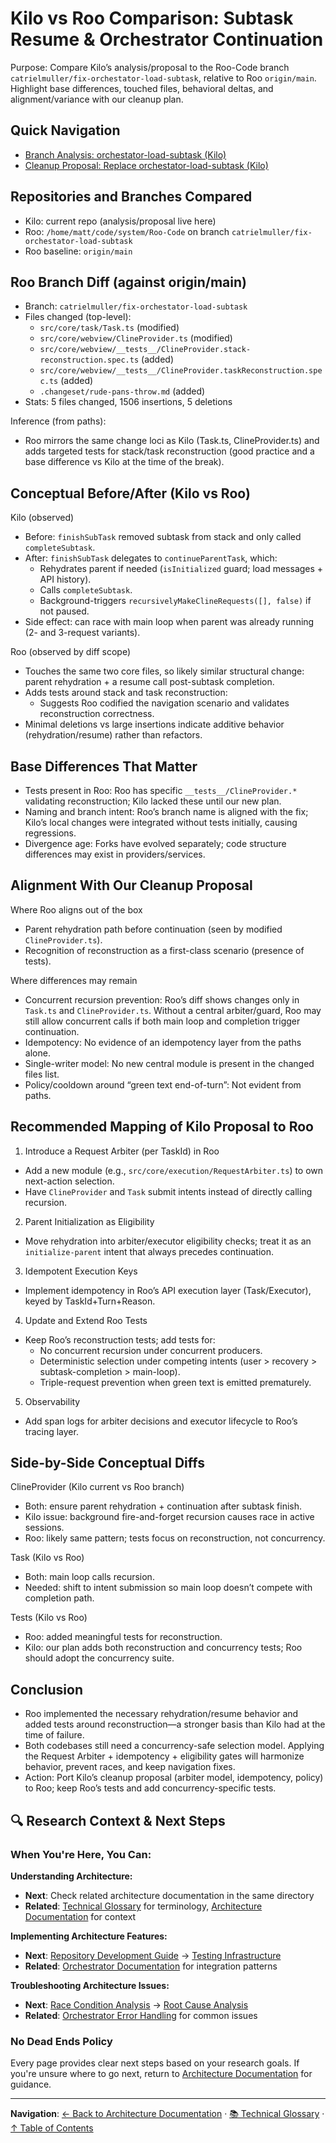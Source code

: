 # Kilo vs Roo Comparison: Subtask Resume & Orchestrator Continuation

Purpose: Compare Kilo’s analysis/proposal to the Roo-Code branch `catrielmuller/fix-orchestator-load-subtask`, relative to Roo `origin/main`. Highlight base differences, touched files, behavioral deltas, and alignment/variance with our cleanup plan.

## Quick Navigation

- [Branch Analysis: orchestator-load-subtask (Kilo)](./ORCHESTATOR_LOAD_SUBTASK_CHANGES_ANALYSIS.md)
- [Cleanup Proposal: Replace orchestator-load-subtask (Kilo)](./ORCHESTATOR_LOAD_SUBTASK_CLEANUP_PROPOSAL.md)

## Repositories and Branches Compared

- Kilo: current repo (analysis/proposal live here)
- Roo: `/home/matt/code/system/Roo-Code` on branch `catrielmuller/fix-orchestator-load-subtask`
- Roo baseline: `origin/main`

## Roo Branch Diff (against origin/main)

- Branch: `catrielmuller/fix-orchestator-load-subtask`
- Files changed (top-level):
    - `src/core/task/Task.ts` (modified)
    - `src/core/webview/ClineProvider.ts` (modified)
    - `src/core/webview/__tests__/ClineProvider.stack-reconstruction.spec.ts` (added)
    - `src/core/webview/__tests__/ClineProvider.taskReconstruction.spec.ts` (added)
    - `.changeset/rude-pans-throw.md` (added)
- Stats: 5 files changed, 1506 insertions, 5 deletions

Inference (from paths):

- Roo mirrors the same change loci as Kilo (Task.ts, ClineProvider.ts) and adds targeted tests for stack/task reconstruction (good practice and a base difference vs Kilo at the time of the break).

## Conceptual Before/After (Kilo vs Roo)

Kilo (observed)

- Before: `finishSubTask` removed subtask from stack and only called `completeSubtask`.
- After: `finishSubTask` delegates to `continueParentTask`, which:
    - Rehydrates parent if needed (`isInitialized` guard; load messages + API history).
    - Calls `completeSubtask`.
    - Background-triggers `recursivelyMakeClineRequests([], false)` if not paused.
- Side effect: can race with main loop when parent was already running (2- and 3-request variants).

Roo (observed by diff scope)

- Touches the same two core files, so likely similar structural change: parent rehydration + a resume call post-subtask completion.
- Adds tests around stack and task reconstruction:
    - Suggests Roo codified the navigation scenario and validates reconstruction correctness.
- Minimal deletions vs large insertions indicate additive behavior (rehydration/resume) rather than refactors.

## Base Differences That Matter

- Tests present in Roo: Roo has specific `__tests__/ClineProvider.*` validating reconstruction; Kilo lacked these until our new plan.
- Naming and branch intent: Roo’s branch name is aligned with the fix; Kilo’s local changes were integrated without tests initially, causing regressions.
- Divergence age: Forks have evolved separately; code structure differences may exist in providers/services.

## Alignment With Our Cleanup Proposal

Where Roo aligns out of the box

- Parent rehydration path before continuation (seen by modified `ClineProvider.ts`).
- Recognition of reconstruction as a first-class scenario (presence of tests).

Where differences may remain

- Concurrent recursion prevention: Roo’s diff shows changes only in `Task.ts` and `ClineProvider.ts`. Without a central arbiter/guard, Roo may still allow concurrent calls if both main loop and completion trigger continuation.
- Idempotency: No evidence of an idempotency layer from the paths alone.
- Single-writer model: No new central module is present in the changed files list.
- Policy/cooldown around “green text end-of-turn”: Not evident from paths.

## Recommended Mapping of Kilo Proposal to Roo

1. Introduce a Request Arbiter (per TaskId) in Roo

- Add a new module (e.g., `src/core/execution/RequestArbiter.ts`) to own next-action selection.
- Have `ClineProvider` and `Task` submit intents instead of directly calling recursion.

2. Parent Initialization as Eligibility

- Move rehydration into arbiter/executor eligibility checks; treat it as an `initialize-parent` intent that always precedes continuation.

3. Idempotent Execution Keys

- Implement idempotency in Roo’s API execution layer (Task/Executor), keyed by TaskId+Turn+Reason.

4. Update and Extend Roo Tests

- Keep Roo’s reconstruction tests; add tests for:
    - No concurrent recursion under concurrent producers.
    - Deterministic selection under competing intents (user > recovery > subtask-completion > main-loop).
    - Triple-request prevention when green text is emitted prematurely.

5. Observability

- Add span logs for arbiter decisions and executor lifecycle to Roo’s tracing layer.

## Side-by-Side Conceptual Diffs

ClineProvider (Kilo current vs Roo branch)

- Both: ensure parent rehydration + continuation after subtask finish.
- Kilo issue: background fire-and-forget recursion causes race in active sessions.
- Roo: likely same pattern; tests focus on reconstruction, not concurrency.

Task (Kilo vs Roo)

- Both: main loop calls recursion.
- Needed: shift to intent submission so main loop doesn’t compete with completion path.

Tests (Kilo vs Roo)

- Roo: added meaningful tests for reconstruction.
- Kilo: our plan adds both reconstruction and concurrency tests; Roo should adopt the concurrency suite.

## Conclusion

- Roo implemented the necessary rehydration/resume behavior and added tests around reconstruction—a stronger basis than Kilo had at the time of failure.
- Both codebases still need a concurrency-safe selection model. Applying the Request Arbiter + idempotency + eligibility gates will harmonize behavior, prevent races, and keep navigation fixes.
- Action: Port Kilo’s cleanup proposal (arbiter model, idempotency, policy) to Roo; keep Roo’s tests and add concurrency-specific tests.

## 🔍 Research Context & Next Steps

### When You're Here, You Can:

**Understanding Architecture:**

- **Next**: Check related architecture documentation in the same directory
- **Related**: [Technical Glossary](../../GLOSSARY.md) for terminology, [Architecture Documentation](README.md) for context

**Implementing Architecture Features:**

- **Next**: [Repository Development Guide](./repository/DEVELOPMENT_GUIDE.md) → [Testing Infrastructure](./repository/TESTING_INFRASTRUCTURE.md)
- **Related**: [Orchestrator Documentation](../orchestrator/README.md) for integration patterns

**Troubleshooting Architecture Issues:**

- **Next**: [Race Condition Analysis](./race-condition/README.md) → [Root Cause Analysis](./race-condition/ROOT_CAUSE_ANALYSIS.md)
- **Related**: [Orchestrator Error Handling](../orchestrator/ORCHESTRATOR_ERROR_HANDLING.md) for common issues

### No Dead Ends Policy

Every page provides clear next steps based on your research goals. If you're unsure where to go next, return to [Architecture Documentation](README.md) for guidance.

---

**Navigation**: [← Back to Architecture Documentation](README.md) · [📚 Technical Glossary](../../GLOSSARY.md) · [↑ Table of Contents](#research-context--next-steps)
